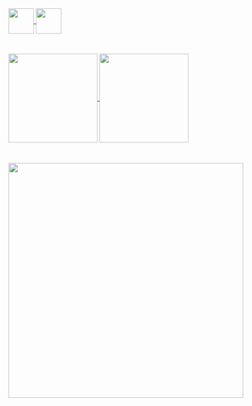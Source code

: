 <!-- # Yoo hello there, here is my social media -->

<br>

#
<a href="https://www.reddit.com/user/Which_Drawer1814">
  <img height="50" align="center" src="https://img.shields.io/badge/Reddit-D14836?style=for-the-badge&logo=reddit&logoColor=white" />
</a>
<a href="https://open.spotify.com/user/31orkwkrbkebcxx2osw6wpio3n3m">
  <img height="50" align="center" src="https://img.shields.io/badge/Spotify-168A29?style=for-the-badge&logo=spotify&logoColor=white" />
</a>

#

<a href="https://github.com/anuraghazra/github-readme-stats">
  <img height="175" align="center" src="https://github-readme-stats.vercel.app/api/top-langs/?username=VictorINT&theme=react&layout=compact" />
</a>
<a href="https://github.com/anuraghazra/convoychat">
  <img height="175" align="center" src="https://github-readme-stats.vercel.app/api?username=VictorINT&theme=react&show_icons=true" />
</a>

#

<img height="462" align="center" src="https://thumbs.gfycat.com/ReflectingTanCero-size_restricted.gif" />
